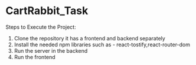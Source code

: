 # CartRabbit_Task

Steps to Execute the Project:
1. Clone the repository it has a frontend  and  backend separately
2. Install the needed npm libraries such as - react-tostify,react-router-dom
3. Run the server in the backend
4. Run the frontend 
